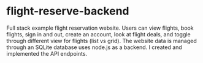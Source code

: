 # flight-reserve-backend
Full stack example flight reservation website. Users can view flights, book flights, sign in and out, create an account, look at flight deals, and toggle through different view for flights (list vs grid). The website data is managed through an SQLite database uses node.js as a backend. I created and implemented the API endpoints.
